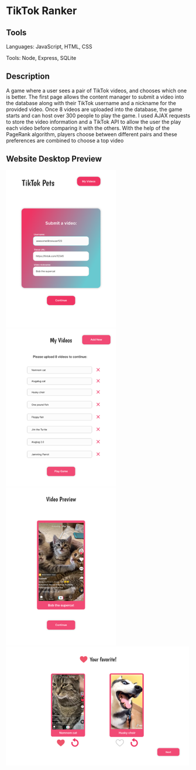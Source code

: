 # TikTok Ranker
## Tools
Languages: JavaScript, HTML, CSS

Tools: Node, Express, SQLite

## Description

A game where a user sees a pair of TikTok videos, and chooses which one is better. The first page allows the content manager to submit a video into the database along with their TikTok username and a nickname for the provided video. Once 8 videos are uploaded into the database, the game starts and can host over 300 people to play the game. I used AJAX requests to store the video information and a TikTok API to allow the user the play each video before comparing it with the others. With the help of the PageRank algorithm, players choose between different pairs and these preferences are combined to choose a top video

## Website Desktop Preview
<p float="left">
  <img src="cover_img/tiktokpet1.png" alt="tiktokpet1" width="300" />
  <img src="cover_img/tiktokpet2.png" alt="tiktokpet2" width="300" /> 
  <img src="cover_img/tiktokpet3.png" alt="tiktokpet3" width="300" />
  <img src="cover_img/tiktokpet4.png" alt="tiktokpet4" width="500" />
</p>

<!-- <img src="cover_img/tiktokpet1.png" alt="tiktokpet1" width="300"/>
<img src="cover_img/tiktokpet2.png" alt="tiktokpet2" width="300"/>
<img src="cover_img/tiktokpet3.png" alt="tiktokpet3" width="300"/>
<img src="cover_img/tiktokpet4.png" alt="tiktokpet4" width="500"/> -->
